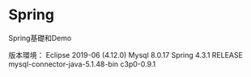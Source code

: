 # Spring
Spring基礎和Demo

版本環境：
Eclipse 2019-06 (4.12.0)
Mysql 8.0.17 
Spring 4.3.1 RELEASE
mysql-connector-java-5.1.48-bin
c3p0-0.9.1

